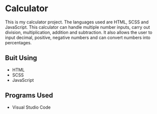 # Calculator
This is my calculator project. The languages used are HTML, SCSS and JavaScript.
This calculator can handle multiple number inputs, carry out division, multiplication, addition and subtraction.
It also allows the user to input decimal, positive, negative numbers and can convert numbers into percentages.

## Buit Using
- HTML
- SCSS
- JavaScript

## Programs Used
- Visual Studio Code
